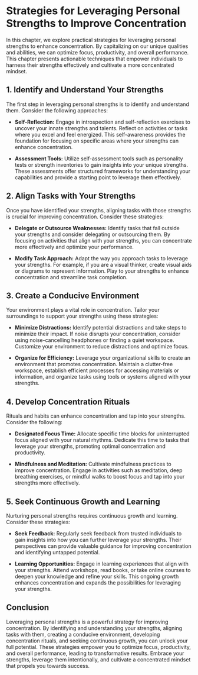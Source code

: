 Strategies for Leveraging Personal Strengths to Improve Concentration
==============================================================================

In this chapter, we explore practical strategies for leveraging personal strengths to enhance concentration. By capitalizing on our unique qualities and abilities, we can optimize focus, productivity, and overall performance. This chapter presents actionable techniques that empower individuals to harness their strengths effectively and cultivate a more concentrated mindset.

**1. Identify and Understand Your Strengths**
---------------------------------------------

The first step in leveraging personal strengths is to identify and understand them. Consider the following approaches:

* **Self-Reflection:** Engage in introspection and self-reflection exercises to uncover your innate strengths and talents. Reflect on activities or tasks where you excel and feel energized. This self-awareness provides the foundation for focusing on specific areas where your strengths can enhance concentration.

* **Assessment Tools:** Utilize self-assessment tools such as personality tests or strength inventories to gain insights into your unique strengths. These assessments offer structured frameworks for understanding your capabilities and provide a starting point to leverage them effectively.

**2. Align Tasks with Your Strengths**
--------------------------------------

Once you have identified your strengths, aligning tasks with those strengths is crucial for improving concentration. Consider these strategies:

* **Delegate or Outsource Weaknesses:** Identify tasks that fall outside your strengths and consider delegating or outsourcing them. By focusing on activities that align with your strengths, you can concentrate more effectively and optimize your performance.

* **Modify Task Approach:** Adapt the way you approach tasks to leverage your strengths. For example, if you are a visual thinker, create visual aids or diagrams to represent information. Play to your strengths to enhance concentration and streamline task completion.

**3. Create a Conducive Environment**
-------------------------------------

Your environment plays a vital role in concentration. Tailor your surroundings to support your strengths using these strategies:

* **Minimize Distractions:** Identify potential distractions and take steps to minimize their impact. If noise disrupts your concentration, consider using noise-cancelling headphones or finding a quiet workspace. Customize your environment to reduce distractions and optimize focus.

* **Organize for Efficiency:** Leverage your organizational skills to create an environment that promotes concentration. Maintain a clutter-free workspace, establish efficient processes for accessing materials or information, and organize tasks using tools or systems aligned with your strengths.

**4. Develop Concentration Rituals**
------------------------------------

Rituals and habits can enhance concentration and tap into your strengths. Consider the following:

* **Designated Focus Time:** Allocate specific time blocks for uninterrupted focus aligned with your natural rhythms. Dedicate this time to tasks that leverage your strengths, promoting optimal concentration and productivity.

* **Mindfulness and Meditation:** Cultivate mindfulness practices to improve concentration. Engage in activities such as meditation, deep breathing exercises, or mindful walks to boost focus and tap into your strengths more effectively.

**5. Seek Continuous Growth and Learning**
------------------------------------------

Nurturing personal strengths requires continuous growth and learning. Consider these strategies:

* **Seek Feedback:** Regularly seek feedback from trusted individuals to gain insights into how you can further leverage your strengths. Their perspectives can provide valuable guidance for improving concentration and identifying untapped potential.

* **Learning Opportunities:** Engage in learning experiences that align with your strengths. Attend workshops, read books, or take online courses to deepen your knowledge and refine your skills. This ongoing growth enhances concentration and expands the possibilities for leveraging your strengths.

Conclusion
----------

Leveraging personal strengths is a powerful strategy for improving concentration. By identifying and understanding your strengths, aligning tasks with them, creating a conducive environment, developing concentration rituals, and seeking continuous growth, you can unlock your full potential. These strategies empower you to optimize focus, productivity, and overall performance, leading to transformative results. Embrace your strengths, leverage them intentionally, and cultivate a concentrated mindset that propels you towards success.

